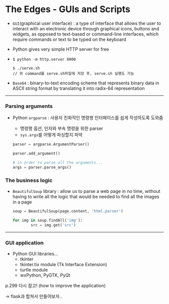 # The Edges - GUIs and Scripts

* `GUI`(graphical user interface) : a type of interface that allows the user to interact with an electronic device through graphical icons, buttons and widgets, as opposed to text-based or command-line interfaces, which require commands or text to be typed on the keyboard



* Python gives very simple HTTP server for free

* ```
  $ python -m http.server 8000
  
  $ ./serve.sh
  // 위 command를 serve.sh파일에 저장 후, serve.sh 실행도 가능
  ```

* `Base64` : binary-to-text encoding scheme that represents binary data in ASCII string format by translating it into radix-64 representation

---

### Parsing arguments

* Python `argparse` : 사용자 친화적인 명령행 인터페이스를 쉽게 작성하도록 도와줌

  * 명령행 옵션, 인자와 부속 명령을 위한 parser
  * `sys.argv`를 어떻게 파싱할지 파악

  ```python
  parser = argparse.ArgumentParser()
  
  parser.add_argument()
  
  # in order to parse all the arguments...
  args = parser.parse_args()
  ```

### The business logic

* `BeautifulSoup` library : allow us to parse a web page in no time, without having to write all the logic that would be needed to find all the images in a page

  ```python
  soup = BeautifulSoup(page.content, 'html.parser')
  
  for img in soup.findAll('img'):
          src = img.get('src')
  ```

---

### GUI application

* Python GUI libraries...
  * tkinter
  * tkinter.tix module (Tk Interface Extension)
  * turtle module
  * wxPython, PyGTK, PyQt





p.299 다시 참고! (how to improve the application)

-> flask과 합쳐서 만들어보자..